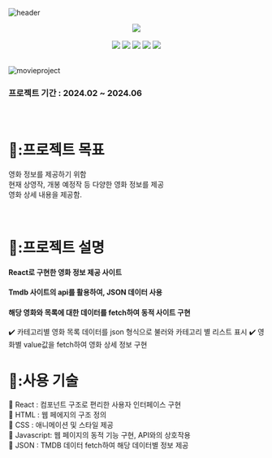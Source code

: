 ![header](https://capsule-render.vercel.app/api?type=venom&color=0:0000CD,100:483D8B&height=200&text=영화%20정보%20사이트&fontColor=000000&fontSize=50&width=700&fontAlignY=35)

<div align = "center">

<a href="https://sangjihan.github.io/MovieCloud/" target="_blank">
 <img src="https://img.shields.io/badge/SITE-778899?style=for-the-badge&color=000000">
</a>
</div>
<br>

<div align = "center">
    <img src="https://img.shields.io/badge/React-778899?style=for-the-badge&logo=React&logoColor=00BFFF&color=E6E6FA">
    <img src="https://img.shields.io/badge/HTML-0000CD?style=for-the-badge&logo=html5&logoColor=white&color=DC143C">
    <img src="https://img.shields.io/badge/css-ADD8E6?style=for-the-badge&logo=css3&logoColor=00CED1&color=000080">
    <img src="https://img.shields.io/badge/Javascript-90EE90?style=for-the-badge&logo=javascript&logoColor=FFFF00&color=808080">
    <img src="https://img.shields.io/badge/JSON-778899?style=for-the-badge&logo=javascript&logoColor=FF8C00&color=9932CC">
</div>

<br>

![movieproject](https://github.com/SangjiHan/MovieCloud/assets/133099077/814f69e8-6a23-4df6-b8b8-71d5b5268c96)



### 프로젝트 기간 : 2024.02 ~ 2024.06 </div> <br/><br/><br/>  

 # 🚴:프로젝트 목표  
 영화 정보를 제공하기 위함 <br/>
 현재 상영작, 개봉 예정작 등 다양한 영화 정보를 제공 <br/> 
 영화 상세 내용을 제공함. <br/><br/><br/> 

 # 🎥:프로젝트 설명  
 #### React로 구현한 영화 정보 제공 사이트 <br/>
 #### Tmdb 사이트의 api를 활용하여, JSON 데이터 사용 <br/>
 #### 해당 영화와 목록에 대한 데이터를 fetch하여 동적 사이트 구현 <br/> 
 :heavy_check_mark:  카테고리별 영화 목록 데이터를 json 형식으로 불러와 카테고리 별 리스트 표시
 :heavy_check_mark:  영화별 value값을 fetch하여 영화 상세 정보 구현
 
 # 🧰:사용 기술
 :small_blue_diamond:  React : 컴포넌트 구조로 편리한 사용자 인터페이스 구현 <br/>
 :small_blue_diamond:  HTML : 웹 페에지의 구조 정의 <br/>
 :small_blue_diamond:  CSS : 애니메이션 및 스타일 제공 <br/>
 :small_blue_diamond:  Javascript: 웹 페이지의 동적 기능 구현, API와의 상호작용 <br/>
 :small_blue_diamond:  JSON : TMDB 데이터 fetch하여 해당 데이터별 정보 제공 <br/>

